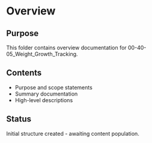 # Overview

## Purpose
This folder contains overview documentation for 00-40-05_Weight_Growth_Tracking.

## Contents
- Purpose and scope statements
- Summary documentation
- High-level descriptions

## Status
Initial structure created - awaiting content population.
